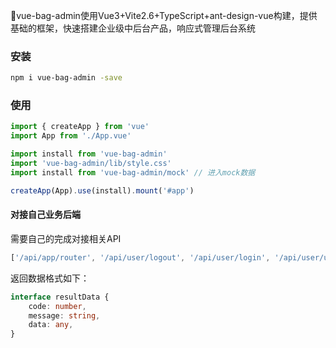🎉vue-bag-admin使用Vue3+Vite2.6+TypeScript+ant-design-vue构建，提供基础的框架，快速搭建企业级中后台产品，响应式管理后台系统

### 安装

```bash
npm i vue-bag-admin -save
```

### 使用

```typescript
import { createApp } from 'vue'
import App from './App.vue'

import install from 'vue-bag-admin'
import 'vue-bag-admin/lib/style.css'
import install from 'vue-bag-admin/mock' // 进入mock数据

createApp(App).use(install).mount('#app')
```

#### 对接自己业务后端

需要自己的完成对接相关API

```javascript
['/api/app/router', '/api/user/logout', '/api/user/login', '/api/user/userinfo'] 
```

返回数据格式如下：

```typescript
interface resultData {
    code: number,
    message: string,
    data: any,
}
```

